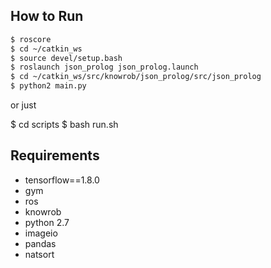 ## How to Run

```bash
$ roscore
$ cd ~/catkin_ws
$ source devel/setup.bash
$ roslaunch json_prolog json_prolog.launch
$ cd ~/catkin_ws/src/knowrob/json_prolog/src/json_prolog 
$ python2 main.py
```

or just

$ cd scripts
$ bash run.sh

## Requirements

- tensorflow==1.8.0
- gym
- ros
- knowrob
- python 2.7
- imageio
- pandas
- natsort
